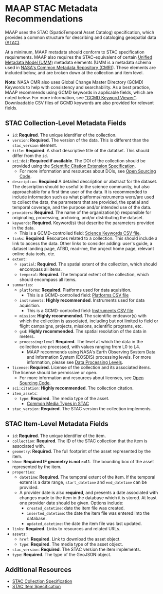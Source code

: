 # MAAP STAC Metadata Recommendations
MAAP uses the STAC (SpatioTemporal Asset Catalog) specification, which provides a common structure for describing and cataloging geospatial data [(STAC)](https://stacspec.org/en).

At a minimum, MAAP metadata should conform to STAC specification requirements. MAAP also requires the STAC-equivalent of certain [Unified Metadata Model (UMM)](https://www.earthdata.nasa.gov/about/esdis/eosdis/cmr/umm) metadata elements (UMM is a metadata schema used in [NASA's Common Metadata Repository (CMR)](https://www.earthdata.nasa.gov/about/esdis/eosdis/cmr)). These elements are included below, and are broken down at the collection and item level.

**Note**: NASA CMR also uses Global Change Master Directory (GCMD) Keywords to help with consistency and searchability. As a best practice, MAAP recommends using GCMD keywords in applicable fields, which are noted below. For more information, see ["GCMD Keyword Viewer"](https://www.earthdata.nasa.gov/data/tools/idn/gcmd-keyword-viewer). Downloadable CSV files of GCMD keywords are also provided for relevant fields. 

## STAC Collection-Level Metadata Fields
- `id`: **Required**. The unique identifier of the collection.
- `version`: **Required**. The version of the data. This is different than the `stac_version` element. 
- `title`: **Required**. A short descriptive title of the datatset. This should differ from the `id`.
- `sci:doi`: **Required if available**. The DOI of the collection should be provided using the [Scientific Citation Extension Specification](https://github.com/stac-extensions/scientific/tree/main). 
  - For more information and resources about DOIs, see [Open Sourcing Code](../../science/oss_documentation/doi_and_licensing.ipynb).  
- `description`: **Required** A detailed description or abstract for the dataset. The description should be useful to the science community, but also approachable for a first time user of the data. It is recommended to include information such as what platforms/instruments were/are used to collect the data, the parameters that are provided, the spatial and temporal coverage, and the purpose and/or intended use of the data.
- `providers`: **Required**. The name of the organization(s) responsible for originating, processing, archiving, and/or distributing the dataset.
- `keywords`: **Required**. Keyword(s) that describe the parameters provided in the data.
  - This is a GCMD-controlled field: [Science Keywords CSV file](https://gcmd.earthdata.nasa.gov/kms/concepts/concept_scheme/sciencekeywords/?format=csv).
- `links`: **Required**. Resources related to a collection. This should include a link to access the data. Other links to consider adding: user's guide, a dataset landing page, ATBD, read-me, the project home page, relevant online data tools, etc. 
- `extent`:
  - `spatial`: **Required**. The spatial extent of the collection, which should encompass all items.
  - `temporal`: **Required**. The temporal extent of the collection, which should encompass all items.
- `summaries`:
  - `platforms`: **Required**. Platforms used for data aquisition.
    - This is a GCMD-controlled field: [Platforms CSV file](https://gcmd.earthdata.nasa.gov/kms/concepts/concept_scheme/platforms?format=csv)
  - `instruments`: **Highly recommended**. Instruments used for data aquisition.
    - This is a GCMD-controlled field: [Instruments CSV file](https://gcmd.earthdata.nasa.gov/kms/concepts/concept_scheme/instruments/?format=csv)
  - `mission`: **Highly recommended**. The scientific endeavor(s) with which the collection is associated, including but not limited to field or flight campaigns, projects, missions, scientific programs, etc.
  - `gsd`: **Highly recommended**. The spatial resolution of the data in meters. 
  - `processing:level` **Required**. The level at which the data in the collection are processed, with values ranging from L0 to L4. 
    - MAAP recommends using NASA's Earth Observing System Data and Information System (EOSDIS) processing levels. For more information, please see [Data Processing Levels](https://www.earthdata.nasa.gov/learn/earth-observation-data-basics/data-processing-levels).
- `license`: **Required**. License of the collection and its associated items. The license should be permissive or open. 
  - For more information and resources about licenses, see [Open Sourcing Code](../../science/oss_documentation/doi_and_licensing.ipynb).  
- `sci:citation`: **Highly recommended**. The collection citation.
- `item_assets`:
  - `type`: **Required**. The media type of the asset.
    - [Common Media Types in STAC](https://github.com/radiantearth/stac-spec/blob/master/best-practices.md#common-media-types-in-stac) 
- `stac_version`: **Required**. The STAC version the collection implements.

## STAC Item-Level Metadata Fields
- `id`: **Required**. The unique identifier of the item.
- `collection`: **Required**. The ID of the STAC collection that the item is associated with.
- `geometry`: **Required**. The full footprint of the asset represented by the item.
- `bbox`: **Required IF geometry is not `null`**. The bounding box of the asset represented by the item.
- `properties`:
  - `datetime`: **Required**. The temporal extent of the item. If the temporal extent is a date range, `start_datetime` and `end_datetime` can be provided.
  - A provider date is also **required**, and presents a date associated with changes made to the item in the database which it is stored. At least one provider date should be given. Options include: 
    - `created_datetime`: date the item file was created. 
    - `inserted_datetime`: the date the item file was entered into the database.
    - `updated_datetime`: the date the item file was last updated.
- `links`: **Required**. Links to resources and related URLs.
- `assets`: 
  - `href`: **Required**. Link to download the asset object.
  - `type`: **Required**. The media type of the asset object. 
- `stac_version`: **Required**. The STAC version the item implements. 
- `type`: **Required**. The type of the GeoJSON object.


## Additional Resources
- [STAC Collection Specification](https://github.com/radiantearth/stac-spec/blob/master/collection-spec/collection-spec.md) 
- [STAC Item Specification](https://github.com/radiantearth/stac-spec/blob/master/item-spec/item-spec.md)